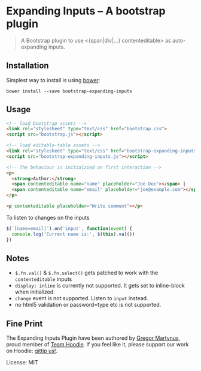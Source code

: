 Expanding Inputs – A bootstrap plugin
=====================================

> A Bootstrap plugin to use <{span|div|...} contenteditable> as
  auto-expanding inputs.


Installation
------------

Simplest way to install is using [bower](http://bower.io/):

```
bower install --save bootstrap-expanding-inputs
```


Usage
-----

```html
<!-- load bootstrap assets -->
<link rel="stylesheet" type="text/css" href="bootstrap.css">
<script src="bootstrap.js"></script>

<!-- load editable-table assets -->
<link rel="stylesheet" type="text/css" href="bootstrap-expanding-inputs.css">
<script src="bootstrap-expanding-inputs.js"></script>

<!-- The behaviour is initialzied on first interaction -->
<p>
  <strong>Author:</strong>
  <span contenteditable name="name" placeholder="Joe Doe"></span> |
  <span contenteditable name="email" placeholder="joe@example.com"></span>
</p>

<p contenteditable placeholder="Write comment"></p>
```

To listen to changes on the inputs

```js
$('[name=email]').on('input', function(event) {
  console.log('Current name is:', $(this).val())
})
```


Notes
-----

- `$.fn.val()` & `$.fn.select()` gets patched to work with the `contenteditable` inputs
- `display: inline` is currently not supported. It gets set to inline-block when initialized.
- `change` event is not supported. Listen to `input` instead.
- no html5 validation or password=type etc is not supported.


Fine Print
----------

The Expanding Inputs Plugin have been authored by [Gregor Martynus](https://github.com/gr2m),
proud member of [Team Hoodie](http://hood.ie/). If you feel like it, please support our work
on Hoodie: [gittip us!](https://www.gittip.com/hoodiehq/).

License: MIT
